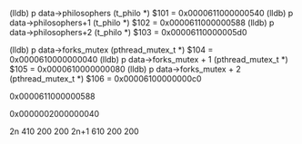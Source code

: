 (lldb) p data->philosophers 
(t_philo *) $101 = 0x0000611000000540
(lldb) p data->philosophers+1
(t_philo *) $102 = 0x0000611000000588
(lldb) p data->philosophers+2
(t_philo *) $103 = 0x00006110000005d0

(lldb) p data->forks_mutex
(pthread_mutex_t *) $104 = 0x0000610000000040
(lldb) p data->forks_mutex + 1
(pthread_mutex_t *) $105 = 0x0000610000000080
(lldb) p data->forks_mutex + 2
(pthread_mutex_t *) $106 = 0x00006100000000c0

0x0000611000000588

0x0000002000000040


2n 410 200 200
2n+1 610 200 200